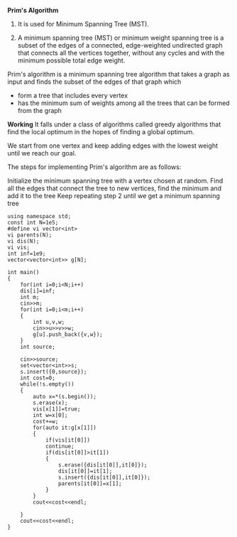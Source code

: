 **Prim's Algorithm**
1. It is used for Minimum Spanning Tree (MST).

2. A minimum spanning tree (MST) or minimum weight spanning tree is a subset of the edges of a connected, edge-weighted undirected graph that connects all the vertices together, without any cycles and with the minimum possible total edge weight.

Prim's algorithm is a minimum spanning tree algorithm that takes a graph as input and finds the subset of the edges of that graph which

* form a tree that includes every vertex
* has the minimum sum of weights among all the trees that can be formed from the graph


**Working**
It falls under a class of algorithms called greedy algorithms that find the local optimum in the hopes of finding a global optimum.

We start from one vertex and keep adding edges with the lowest weight until we reach our goal.

The steps for implementing Prim's algorithm are as follows:

Initialize the minimum spanning tree with a vertex chosen at random.
Find all the edges that connect the tree to new vertices, find the minimum and add it to the tree
Keep repeating step 2 until we get a minimum spanning tree




```#include<bits/stdc++.h>
using namespace std;
const int N=1e5;
#define vi vector<int>
vi parents(N);
vi dis(N);
vi vis;
int inf=1e9;
vector<vector<int>> g[N];

int main()
{
	for(int i=0;i<N;i++)
	dis[i]=inf;
	int m;
	cin>>m;
	for(int i=0;i<m;i++)
	{
		int u,v,w;
		cin>>u>>v>>w;
		g[u].push_back({v,w});
	}
	int source;
 
	cin>>source;
	set<vector<int>>s;
	s.insert({0,source});
	int cost=0;
	while(!s.empty())
	{
		auto x=*(s.begin());
		s.erase(x);
		vis[x[1]]=true;
		int w=x[0];
		cost+=w;
		for(auto it:g[x[1]])
		{
			if(vis[it[0]])
			continue;
			if(dis[it[0]]>it[1])
			{
				s.erase({dis[it[0]],it[0]});
				dis[it[0]]=it[1];
				s.insert({dis[it[0]],it[0]});
				parents[it[0]]=x[1];
			}
		}
		cout<<cost<<endl;
		
	}
	cout<<cost<<endl;
}
```

